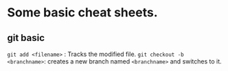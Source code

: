 # Some basic cheat sheets.
## git basic
`git add <filename>` : Tracks the modified file.
`git checkout -b <branchname>`: creates a new branch named `<branchname>` and switches to it. 
